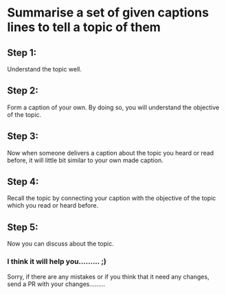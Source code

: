# Summarise a set of given captions lines to tell a topic of them
## Step 1:
Understand the topic well.
## Step 2:
Form a caption of your own. By doing so, you will understand the objective of the topic.
## Step 3:
Now when someone delivers a caption about the topic you heard or read before, it will little bit similar to your own made caption.
## Step 4:
Recall the topic by connecting your caption with the objective of the topic which you read or heard before.
## Step 5:
Now you can discuss about the topic.

### I think it will help you......... ;)

Sorry, if there are any mistakes or if you think that it need any changes, send a PR with your changes.........
